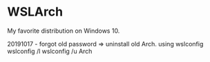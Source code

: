 # WSLArch
My favorite distribution on Windows 10. 

20191017 - forgot old password
=> uninstall old Arch.
using wslconfig
  wslconfig /l
  wslconfig /u Arch

